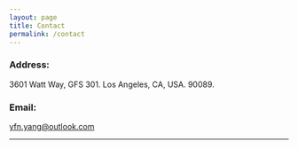 ```yaml
---
layout: page
title: Contact
permalink: /contact
---
```


### Address: <br>
3601 Watt Way, GFS 301. Los Angeles, CA, USA. 90089.

### Email: <br>
yfn.yang@outlook.com <br>

<hr>

<script type='text/javascript' id='clustrmaps' src='//cdn.clustrmaps.com/map_v2.js?cl=dddddd&w=300&t=tt&d=yZYBvQctujdjpkiiTD-Twd-r-0W-HljwrlavnbbZCgU&co=ffffff&cmo=3acc3a&cmn=ff5353&ct=808080'></script>
